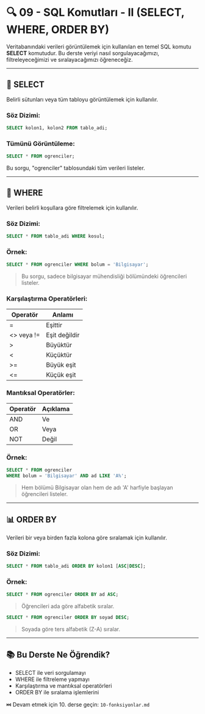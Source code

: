 # 🔍 09 - SQL Komutları - II (SELECT, WHERE, ORDER BY)

Veritabanındaki verileri görüntülemek için kullanılan en temel SQL komutu **SELECT** komutudur. Bu derste veriyi nasıl sorgulayacağımızı, filtreleyeceğimizi ve sıralayacağımızı öğreneceğiz.

---

## 📄 SELECT
Belirli sütunları veya tüm tabloyu görüntülemek için kullanılır.

### Söz Dizimi:
```sql
SELECT kolon1, kolon2 FROM tablo_adi;
```

### Tümünü Görüntüleme:
```sql
SELECT * FROM ogrenciler;
```
Bu sorgu, "ogrenciler" tablosundaki tüm verileri listeler.

---

## 🎯 WHERE
Verileri belirli koşullara göre filtrelemek için kullanılır.

### Söz Dizimi:
```sql
SELECT * FROM tablo_adi WHERE kosul;
```

### Örnek:
```sql
SELECT * FROM ogrenciler WHERE bolum = 'Bilgisayar';
```
> Bu sorgu, sadece bilgisayar mühendisliği bölümündeki öğrencileri listeler.

### Karşılaştırma Operatörleri:
| Operatör | Anlamı           |
|----------|------------------|
| =        | Eşittir          |
| <> veya != | Eşit değildir |
| >        | Büyüktür         |
| <        | Küçüktür         |
| >=       | Büyük eşit       |
| <=       | Küçük eşit       |

### Mantıksal Operatörler:
| Operatör | Açıklama     |
|----------|--------------|
| AND      | Ve           |
| OR       | Veya         |
| NOT      | Değil        |

### Örnek:
```sql
SELECT * FROM ogrenciler
WHERE bolum = 'Bilgisayar' AND ad LIKE 'A%';
```
> Hem bölümü Bilgisayar olan hem de adı 'A' harfiyle başlayan öğrencileri listeler.

---

## 📊 ORDER BY
Verileri bir veya birden fazla kolona göre sıralamak için kullanılır.

### Söz Dizimi:
```sql
SELECT * FROM tablo_adi ORDER BY kolon1 [ASC|DESC];
```

### Örnek:
```sql
SELECT * FROM ogrenciler ORDER BY ad ASC;
```
> Öğrencileri ada göre alfabetik sıralar.

```sql
SELECT * FROM ogrenciler ORDER BY soyad DESC;
```
> Soyada göre ters alfabetik (Z-A) sıralar.

---

## 📚 Bu Derste Ne Öğrendik?
- SELECT ile veri sorgulamayı
- WHERE ile filtreleme yapmayı
- Karşılaştırma ve mantıksal operatörleri
- ORDER BY ile sıralama işlemlerini

⏭️ Devam etmek için 10. derse geçin: `10-fonksiyonlar.md`
